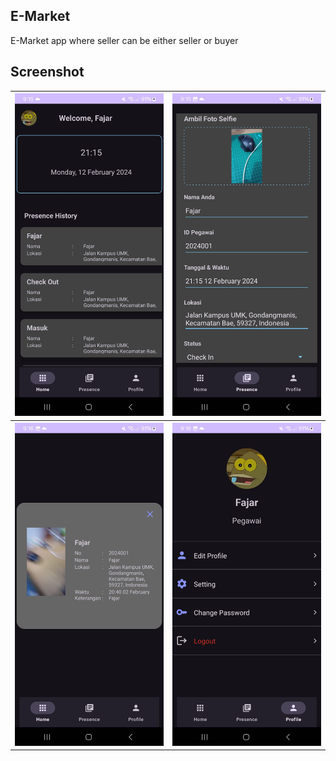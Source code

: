 ## E-Market

E-Market app where seller can be either seller or buyer

## Screenshot
<table style="width:100%">
  <tr>
    <th><img src="https://github.com/crackspace770/PresenceApp/blob/master/screenshot/1.jpeg"/></th>
    <th><img src="https://github.com/crackspace770/PresenceApp/blob/master/screenshot/2.jpeg"/></th>
  
  </tr>

   <tr>
    <th><img src="https://github.com/crackspace770/PresenceApp/blob/master/screenshot/3.jpeg"/></th>
    <th><img src="https://github.com/crackspace770/PresenceApp/blob/master/screenshot/4.jpeg"/></th>
  
  </tr>

</table>
